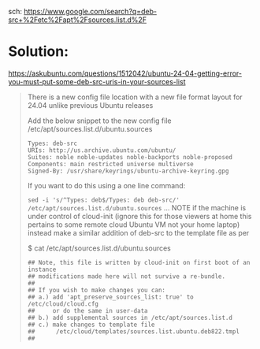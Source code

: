 sch: https://www.google.com/search?q=deb-src+%2Fetc%2Fapt%2Fsources.list.d%2F

# Solution:
https://askubuntu.com/questions/1512042/ubuntu-24-04-getting-error-you-must-put-some-deb-src-uris-in-your-sources-list

>There is a new config file location with a new file format layout for 24.04 unlike previous Ubuntu releases
>
>Add the below snippet to the new config file /etc/apt/sources.list.d/ubuntu.sources
>```
>Types: deb-src
>URIs: http://us.archive.ubuntu.com/ubuntu/
>Suites: noble noble-updates noble-backports noble-proposed
>Components: main restricted universe multiverse
>Signed-By: /usr/share/keyrings/ubuntu-archive-keyring.gpg
>```
>
>If you want to do this using a one line command:
>
>`sed -i 's/^Types: deb$/Types: deb deb-src/' /etc/apt/sources.list.d/ubuntu.sources`
...
>NOTE if the machine is under control of cloud-init (ignore this for those viewers at home this pertains to some remote cloud Ubuntu VM not your home laptop) instead make a similar addition of deb-src to the template file as per
>
>$ cat /etc/apt/sources.list.d/ubuntu.sources
>```
>## Note, this file is written by cloud-init on first boot of an instance
>## modifications made here will not survive a re-bundle.
>##
>## If you wish to make changes you can:
>## a.) add 'apt_preserve_sources_list: true' to /etc/cloud/cloud.cfg
>##     or do the same in user-data
>## b.) add supplemental sources in /etc/apt/sources.list.d
>## c.) make changes to template file
>##      /etc/cloud/templates/sources.list.ubuntu.deb822.tmpl
>##
>```
